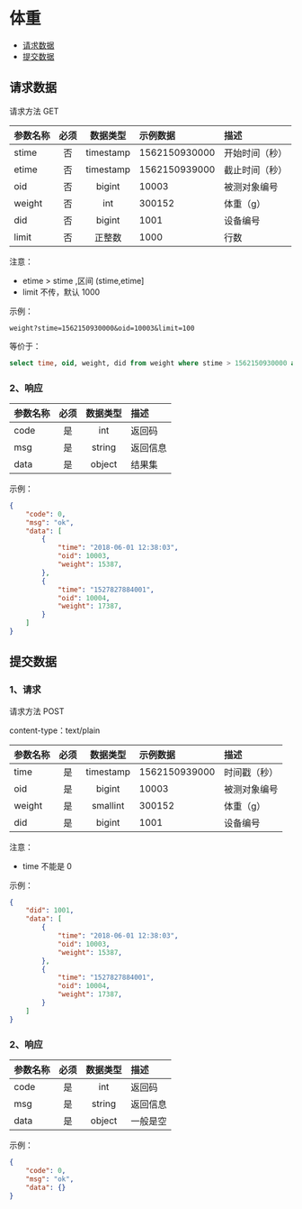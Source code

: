 # 体重

* [请求数据](#请求数据)
* [提交数据](#提交数据)




## 请求数据

请求方法 GET

|参数名称|必须|数据类型|示例数据|描述|
|-|:-:|:-:|:-|:-|
|stime|否|timestamp|1562150930000|开始时间（秒）|
|etime|否|timestamp|1562150939000|截止时间（秒）|
|oid|否|bigint|10003|被测对象编号|
|weight|否|int|300152|体重（g）|
|did|否|bigint|1001|设备编号|
|limit|否|正整数|1000|行数|

注意：
* etime > stime ,区间 (stime,etime]
* limit 不传，默认 1000

示例：

```
weight?stime=1562150930000&oid=10003&limit=100
```

等价于：

```sql
select time, oid, weight, did from weight where stime > 1562150930000 and oid = 10003 limit 100
```

### 2、响应

|参数名称|必须|数据类型|描述|
|-|:-:|:-:|:-|
|code|是|int|返回码|
|msg|是|string|返回信息|
|data|是|object|结果集|

示例：
```json
{
    "code": 0,
    "msg": "ok",
    "data": [
        {
            "time": "2018-06-01 12:38:03",
            "oid": 10003,
            "weight": 15387,
        },
        {
            "time": "1527827884001",
            "oid": 10004,
            "weight": 17387,
        }
    ]
}
```

## 提交数据

### 1、请求

请求方法 POST

content-type：text/plain

|参数名称|必须|数据类型|示例数据|描述|
|-|:-:|:-:|:-|:-|
|time|是|timestamp|1562150939000|时间戳（秒）|
|oid|是|bigint|10003|被测对象编号|
|weight|是|smallint|300152|体重（g）|
|did|是|bigint|1001|设备编号|

注意：
* time 不能是 0

示例：
```json
{
    "did": 1001,
    "data": [
        {
            "time": "2018-06-01 12:38:03",
            "oid": 10003,
            "weight": 15387,
        },
        {
            "time": "1527827884001",
            "oid": 10004,
            "weight": 17387,
        }
    ]
}
```

### 2、响应

|参数名称|必须|数据类型|描述|
|-|:-:|:-:|:-|
|code|是|int|返回码|
|msg|是|string|返回信息|
|data|是|object|一般是空|

示例：

```json
{
    "code": 0,
    "msg": "ok",
    "data": {}
}
```
